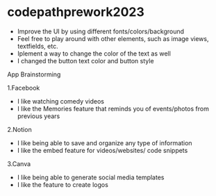 # codepathprework2023

- Improve the UI by using different fonts/colors/background
- Feel free to play around with other elements, such as image views, textfields, etc.
- Iplement a way to change the color of the text as well
- I changed the button text color and button style 


App Brainstorming

1.Facebook 
- I like watching comedy videos
- I like the Memories feature that reminds you of events/photos  from previous years

2.Notion
- I like being able to save and organize any type of information
- I like the embed feature for videos/websites/ code snippets

3.Canva
- I like being able to generate social media templates
- I like the feature to create logos 

